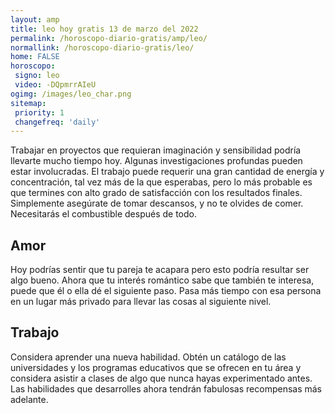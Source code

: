```yaml
---
layout: amp
title: leo hoy gratis 13 de marzo del 2022 
permalink: /horoscopo-diario-gratis/amp/leo/
normallink: /horoscopo-diario-gratis/leo/
home: FALSE
horoscopo:
 signo: leo
 video: -DQpmrrAIeU
ogimg: /images/leo_char.png
sitemap:
 priority: 1
 changefreq: 'daily'
---
```



Trabajar en proyectos que requieran imaginación y sensibilidad podría llevarte mucho tiempo hoy. Algunas investigaciones profundas pueden estar involucradas. El trabajo puede requerir una gran cantidad de energía y concentración, tal vez más de la que esperabas, pero lo más probable es que termines con alto grado de satisfacción con los resultados finales. Simplemente asegúrate de tomar descansos, y no te olvides de comer. Necesitarás el combustible después de todo.

## Amor

Hoy podrías sentir que tu pareja te acapara pero esto podría resultar ser algo bueno. Ahora que tu interés romántico sabe que también te interesa, puede que él o ella dé el siguiente paso. Pasa más tiempo con esa persona en un lugar más privado para llevar las cosas al siguiente nivel.

## Trabajo

Considera aprender una nueva habilidad. Obtén un catálogo de las universidades y los programas educativos que se ofrecen en tu área y considera asistir a clases de algo que nunca hayas experimentado antes. Las habilidades que desarrolles ahora tendrán fabulosas recompensas más adelante.